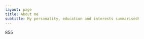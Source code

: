 ```yaml
---
layout: page
title: About me
subtitle: My personality, education and interests summarised!
---
```


855